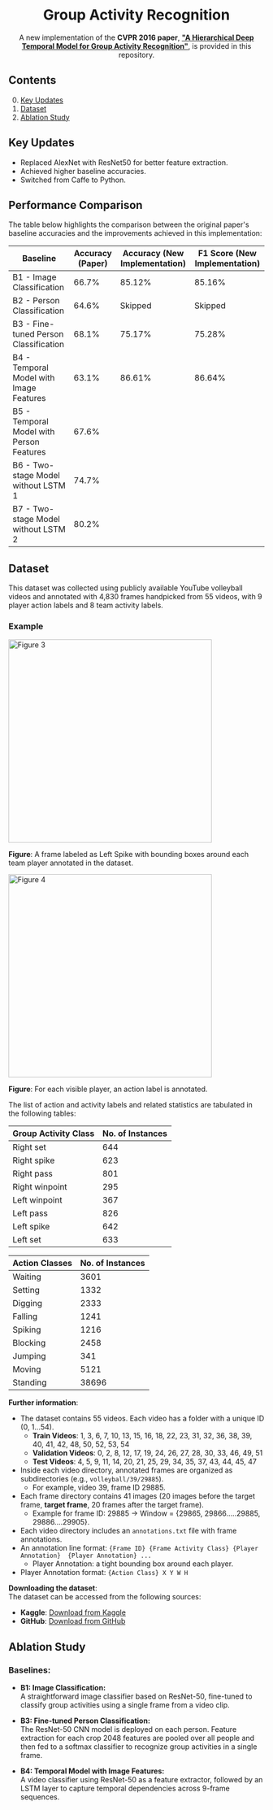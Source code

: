 <div align="center">
  <h1>Group Activity Recognition</h1>

  A new implementation of the **CVPR 2016 paper**, [**"A Hierarchical Deep Temporal Model for Group Activity Recognition"**](http://www.cs.sfu.ca/~mori/research/papers/ibrahim-cvpr16.pdf), is provided in this repository.
</div>

## Contents
0. [Key Updates](#key-updates)
0. [Dataset](#dataset)
0. [Ablation Study](#ablation-study)

## Key Updates
- Replaced AlexNet with ResNet50 for better feature extraction.
- Achieved higher baseline accuracies.
- Switched from Caffe to Python.

## Performance Comparison

The table below highlights the comparison between the original paper's baseline accuracies and the improvements achieved in this implementation:

| **Baseline**                                   | **Accuracy (Paper)** | **Accuracy (New Implementation)** | **F1 Score (New Implementation)** |
|------------------------------------------------|-----------------------|----------------------------------|-----------------------------------|
| B1 - Image Classification                      | 66.7%                 | 85.12%                            | 85.16%                           |
| B2 - Person Classification                     | 64.6%                 | Skipped                           | Skipped                          |
| B3 - Fine-tuned Person Classification          | 68.1%                 | 75.17%                            | 75.28%                           |
| B4 - Temporal Model with Image Features        | 63.1%                 | 86.61%                            | 86.64%                           |
| B5 - Temporal Model with Person Features       | 67.6%                 |                                   |                                  |
| B6 - Two-stage Model without LSTM 1            | 74.7%                 |                                   |                                  |
| B7 - Two-stage Model without LSTM 2            | 80.2%                 |                                   |                                  |
## Dataset

This dataset was collected using publicly available YouTube volleyball videos and annotated with 4,830 frames handpicked from 55 videos, with 9 player action labels and 8 team activity labels.

### Example
<img src="https://github.com/mostafa-saad/deep-activity-rec/blob/master/img/dataset1.jpg" alt="Figure 3" height="400" >

**Figure**: A frame labeled as Left Spike with bounding boxes around each team player annotated in the dataset.

<img src="https://github.com/mostafa-saad/deep-activity-rec/blob/master/img/dataset2.jpg" alt="Figure 4" height="400" >

**Figure**: For each visible player, an action label is annotated.

The list of action and activity labels and related statistics are tabulated in the following tables:

| Group Activity Class | No. of Instances |
|----------------------|------------------|
| Right set            | 644              |
| Right spike          | 623              |
| Right pass           | 801              |
| Right winpoint       | 295              |
| Left winpoint        | 367              |
| Left pass            | 826              |
| Left spike           | 642              |
| Left set             | 633              |

| Action Classes | No. of Instances |
|----------------|------------------|
| Waiting        | 3601             |
| Setting        | 1332             |
| Digging        | 2333             |
| Falling        | 1241             |
| Spiking        | 1216             |
| Blocking       | 2458             |
| Jumping        | 341              |
| Moving         | 5121             |
| Standing       | 38696            |

**Further information**:
- The dataset contains 55 videos. Each video has a folder with a unique ID (0, 1...54).
  - **Train Videos**: 1, 3, 6, 7, 10, 13, 15, 16, 18, 22, 23, 31, 32, 36, 38, 39, 40, 41, 42, 48, 50, 52, 53, 54
  - **Validation Videos**: 0, 2, 8, 12, 17, 19, 24, 26, 27, 28, 30, 33, 46, 49, 51
  - **Test Videos**: 4, 5, 9, 11, 14, 20, 21, 25, 29, 34, 35, 37, 43, 44, 45, 47
- Inside each video directory, annotated frames are organized as subdirectories (e.g., `volleyball/39/29885`).
  - For example, video 39, frame ID 29885.
- Each frame directory contains 41 images (20 images before the target frame, **target frame**, 20 frames after the target frame).
  - Example for frame ID: 29885 → Window = {29865, 29866.....29885, 29886....29905}.
- Each video directory includes an `annotations.txt` file with frame annotations.
- An annotation line format: `{Frame ID} {Frame Activity Class} {Player Annotation}  {Player Annotation} ...`
  - Player Annotation: a tight bounding box around each player.
- Player Annotation format: `{Action Class} X Y W H`

**Downloading the dataset**:  
The dataset can be accessed from the following sources:

- **Kaggle**: [Download from Kaggle](https://www.kaggle.com/datasets/ahmedmohamed365/volleyball)  
- **GitHub**: [Download from GitHub](https://github.com/mostafa-saad/deep-activity-rec#dataset)

## Ablation Study
### Baselines:

- **B1: Image Classification:**                                                                                                                                                                                      
    A straightforward image classifier based on ResNet-50, fine-tuned to classify group activities using a single frame from a video clip.

- **B3: Fine-tuned Person Classification:**                                                                                                                                                                       
    The ResNet-50 CNN model is deployed on each person. Feature extraction for each crop 2048 features are pooled over all people and then fed to a softmax classifier to recognize group activities in a single frame.

- **B4: Temporal Model with Image Features:**                                                                                                                                                                       
    A video classifier using ResNet-50 as a feature extractor, followed by an LSTM layer to capture temporal dependencies across 9-frame sequences.
